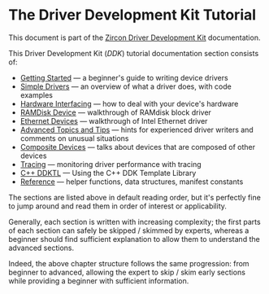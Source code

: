 
<!--
    (C) Copyright 2018 The Fuchsia Authors. All rights reserved.
    Use of this source code is governed by a BSD-style license that can be
    found in the LICENSE file.
-->

# The Driver Development Kit Tutorial

This document is part of the [Zircon Driver Development Kit](/docs/concepts/drivers/overview.md) documentation.

This Driver Development Kit (*DDK*) tutorial documentation section consists of:

*   [Getting Started](getting_started.md) &mdash; a beginner's guide to writing device drivers
*   [Simple Drivers](simple.md) &mdash; an overview of what a driver does, with code examples
*   [Hardware Interfacing](hardware.md) &mdash; how to deal with your device's hardware
*   [RAMDisk Device](ramdisk.md) &mdash; walkthrough of RAMdisk block driver
*   [Ethernet Devices](ethernet.md) &mdash; walkthrough of Intel Ethernet driver
*   [Advanced Topics and Tips](advanced.md) &mdash; hints for experienced driver writers
    and comments on unusual situations
*   [Composite Devices](composite.md) &mdash; talks about devices that are composed
    of other devices
*   [Tracing](tracing.md) &mdash; monitoring driver performance with tracing
*	[C++ DDKTL](using-ddktl.md) &mdash; Using the C++ DDK Template Library
*   [Reference](reference.md) &mdash; helper functions, data structures, manifest constants

The sections are listed above in default reading order, but it's perfectly fine
to jump around and read them in order of interest or applicability.

Generally, each section is written with increasing complexity; the first parts of each
section can safely be skipped / skimmed by experts, whereas a beginner should find
sufficient explanation to allow them to understand the advanced sections.

Indeed, the above chapter structure follows the same progression: from beginner
to advanced, allowing the expert to skip / skim early sections while providing a
beginner with sufficient information.

